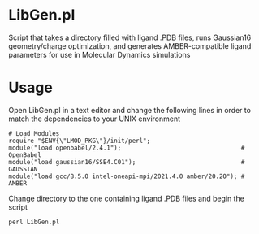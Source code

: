 # LibGen.pl
Script that takes a directory filled with ligand .PDB files, runs Gaussian16 geometry/charge optimization, and generates AMBER-compatible ligand parameters for use in Molecular Dynamics simulations

# Usage
Open LibGen.pl in a text editor and change the following lines in order to match the dependencies to your UNIX environment
```
# Load Modules
require "$ENV{\"LMOD_PKG\"}/init/perl";
module("load openbabel/2.4.1");                                 # OpenBabel
module("load gaussian16/SSE4.C01");                             # GAUSSIAN
module("load gcc/8.5.0 intel-oneapi-mpi/2021.4.0 amber/20.20"); # AMBER
```
Change directory to the one containing ligand .PDB files and begin the script
```
perl LibGen.pl
